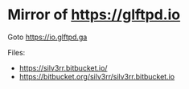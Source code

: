 # Mirror of https://glftpd.io

Goto https://io.glftpd.ga

Files: 

- https://silv3rr.bitbucket.io/
- https://bitbucket.org/silv3rr/silv3rr.bitbucket.io 
